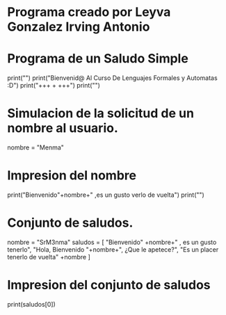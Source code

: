 # Programa creado por Leyva Gonzalez Irving Antonio
# Programa de un Saludo Simple
print("")
print("Bienvenid@ Al Curso De Lenguajes Formales y Automatas :D")
print("+++ +  +++")
print("")

# Simulacion de la solicitud de un nombre al usuario.
nombre = "Menma"

# Impresion del nombre
print("Bienvenido"+nombre+" ,es un gusto verlo de vuelta")
print("")

# Conjunto de saludos.
nombre = "SrM3nma"
saludos = [
    "Bienvenido" +nombre+" , es un gusto tenerlo",
    "Hola, Bienvenido "+nombre+", ¿Que le apetece?",
    "Es un placer tenerlo de vuelta" +nombre
]
# Impresion del conjunto de saludos
print(saludos[0])